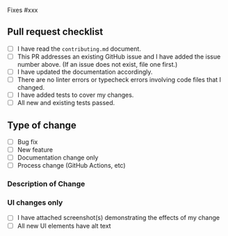 <!-- If your PR does not fix an issue, delete the word `fixes` below to link the issue without closing it -->
Fixes #xxx

<!-- Add an x in each box (or click it on the pull request UI) to mark an item -->
## Pull request checklist
- [ ] I have read the `contributing.md` document.
- [ ] This PR addresses an existing GitHub issue and I have added the issue number above. (If an issue does not exist, file one first.)
- [ ] I have updated the documentation accordingly.
- [ ] There are no linter errors or typecheck errors involving code files that I changed.
- [ ] I have added tests to cover my changes.
- [ ] All new and existing tests passed.

## Type of change
- [ ] Bug fix
- [ ] New feature
- [ ] Documentation change only
- [ ] Process change (GitHub Actions, etc)

### Description of Change

<!-- Include any relevant design decisions or implementation details -->

### UI changes only
- [ ] I have attached screenshot(s) demonstrating the effects of my change
- [ ] All new UI elements have alt text
